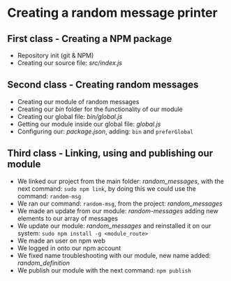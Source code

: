 # Creating a random message printer

## First class - Creating a NPM package

- Repository init (git & NPM)
- Creating our source file: *src/index.js*

## Second class - Creating random messages

- Creating our module of random messages
- Creating our *bin* folder for the functionality of our module
- Creating our global file: *bin/global.js*
- Getting our module inside our global file: *global.js*
- Configuring our: *package.json*, adding: `bin` and `preferGlobal`

## Third class - Linking, using and publishing our module

- We linked our project from the main folder: *random_messages*, with the next command: `sudo npm link`, by doing this we could use the command: `random-msg`
- We ran our command: `random-msg`, from the project: *random_messages*
- We made an update from our module: *random-messages* adding new elements to our array of messages
- We update our module: *random_messages* and reinstalled it on our system: `sudo npm install -g <module_route>`
- We made an user on npm web
- We logged in onto our npm account
- We fixed name troubleshooting with our module, new name added: *random_definition*
- We publish our module with the next command: `npm publish`

